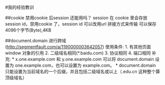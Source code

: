 #我的经验教训

##cookie
    禁用cookie 后session 还能用吗？
        session 在 cookie 里会存放session id，禁用cookie 了，session id 可以改用url 拼接方式来传输
    可以保存4096个字节(Byte),4KB


##document.domain  进行跨域
    (http://segmentfault.com/a/1190000003642057)
    使用条件:
        1. 有其他页面window 对象的引用
        2. 二级域名相同(*.baidu.com)
        3. 协议相同
        4. 端口相同
    补充:
        * x.one.example.com 和 y.one.example.com 可以将 document.domain 设置为 one.example.com，也可以设置为 example.com。
        * document.domain 只能设置为当前域名的一个后缀，并且包括二级域名或以上（.edu.cn 这种整个算顶级域名）

